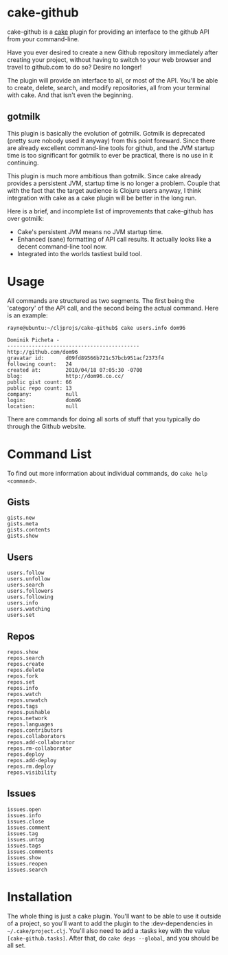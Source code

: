# cake-github

cake-github is a [cake](http://github.com/ninjudd/cake) plugin for providing an interface to the github API from your command-line.

Have you ever desired to create a new Github repository immediately after creating your project, without having to switch to your web browser and travel to github.com to do so? Desire no longer!

The plugin will provide an interface to all, or most of the API. You'll be able to create, delete, search, and modify repositories, all from your terminal with cake. And that isn't even the beginning.

## gotmilk

This plugin is basically the evolution of gotmilk. Gotmilk is deprecated (pretty sure nobody used it anyway) from this point foreward. Since there are already excellent command-line tools for github, and the JVM startup time is too significant for gotmilk to ever be practical, there is no use in it continuing.

This plugin is much more ambitious than gotmilk. Since cake already provides a persistent JVM, startup time is no longer a problem. Couple that with the fact that the target audience is Clojure users anyway, I think integration with cake as a cake plugin will be better in the long run.

Here is a brief, and incomplete list of improvements that cake-github has over gotmilk:

* Cake's persistent JVM means no JVM startup time.
* Enhanced (sane) formatting of API call results. It actually looks like a decent command-line tool now.
* Integrated into the worlds tastiest build tool.

# Usage

All commands are structured as two segments. The first being the 'category' of the API call, and the second being the actual command. Here is an example:

    rayne@ubuntu:~/cljprojs/cake-github$ cake users.info dom96

    Dominik Picheta - 
    -------------------------------------------
    http://github.com/dom96
    gravatar id:       d09fd89566b721c57bcb951acf2373f4
    following count:   24
    created at:        2010/04/18 07:05:30 -0700
    blog:              http://dom96.co.cc/
    public gist count: 66
    public repo count: 13
    company:           null
    login:             dom96
    location:          null

There are commands for doing all sorts of stuff that you typically do through the Github website.

# Command List

To find out more information about individual commands, do `cake help <command>`.

## Gists

    gists.new
    gists.meta
    gists.contents
    gists.show

## Users

    users.follow
    users.unfollow
    users.search
    users.followers
    users.following
    users.info
    users.watching
    users.set

## Repos

    repos.show
    repos.search
    repos.create
    repos.delete
    repos.fork
    repos.set
    repos.info
    repos.watch
    repos.unwatch
    repos.tags
    repos.pushable
    repos.network
    repos.languages
    repos.contributors
    repos.collaborators
    repos.add-collaborator
    repos.rm-collaborator
    repos.deploy 
    repos.add-deploy 
    repos.rm.deploy
    repos.visibility

## Issues

    issues.open
    issues.info
    issues.close
    issues.comment
    issues.tag
    issues.untag
    issues.tags
    issues.comments
    issues.show
    issues.reopen
    issues.search

# Installation

The whole thing is just a cake plugin. You'll want to be able to use it outside of a project, so you'll want to add the plugin to the :dev-dependencies in `~/.cake/project.clj`. You'll also need to add a :tasks key with the value `[cake-github.tasks]`. After that, do `cake deps --global`, and you should be all set.
